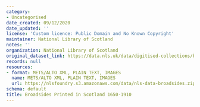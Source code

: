 ```yaml
---
category:
- Uncategorised
date_created: 09/12/2020
date_updated: ''
license: 'Custom licence: Public Domain and No Known Copyright'
maintainer: National Library of Scotland
notes: ''
organization: National Library of Scotland
original_dataset_link: https://data.nls.uk/data/digitised-collections/broadsides-printed-in-scotland/
records: null
resources:
- format: METS/ALTO XML, PLAIN TEXT, IMAGES
  name: METS/ALTO XML, PLAIN TEXT, IMAGES
  url: https://nlsfoundry.s3.amazonaws.com/data/nls-data-broadsides.zip
schema: default
title: Broadsides Printed in Scotland 1650-1910
---
```

